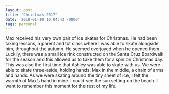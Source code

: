 ```yaml
---
layout: post
title: "Christmas 2017"
date: '2018-01-10 10:04:43 -0800'
tags: personal
---
```


Max received his very own pair of ice skates for Christmas. He had been taking lessons, a parent and tot class where I was able to skate alongside him, throughout the autumn. He seemed overjoyed when he opened them. Luckily, there was a small ice rink constructed on the Santa Cruz Boardwalk for the season and this allowed us to take them for a spin on Christmas day. This was also the first time that Ashley was able to skate with us. We were able to skate three-aside, holding hands: Max in the middle, a chain of arms and hands. As we were skating around the tiny sheet of ice, I felt the warmth of Max’s hand in mine. I could see the sun setting on the beach. I want to remember this moment for the rest of my life.